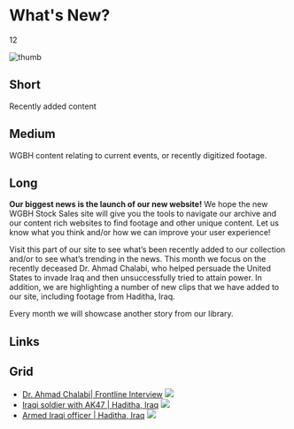 # What's New?

12

![thumb](https://s3.amazonaws.com/wgbhstocksales.org/content/collections/in_the_news/News+of+the+World_348x196.png)


## Short

Recently added content

## Medium

WGBH content relating to current events, or recently digitized footage.  

## Long

**Our biggest news is the launch of our new website!**
We hope the new WGBH Stock Sales site will give you the tools to navigate our archive and our 
content rich websites to find footage and other unique content.  Let us know what you think
and/or how we can improve your user experience!

Visit this part of our site to see what’s been recently added to our collection
and/or to see what’s trending in the news.  This month we focus on the 
recently deceased Dr. Ahmad Chalabi, who helped persuade the United States to invade Iraq and then 
unsuccessfully tried to attain power.  In addition, we are highlighting a number of new clips that we
have added to our site, including footage from Haditha, Iraq.




Every month we will showcase another story from our library.  

## Links

## Grid

- [Dr. Ahmad Chalabi| Frontline Interview](/TODO) ![](https://s3.amazonaws.com/wgbhstocksales.org/content/collections/in_the_news/Chalabi_348x196.png)
- [Iraqi soldier with AK47 | Haditha, Iraq](https://demo.wgbhstocksales.org/catalog/GET89760292) ![](https://s3.amazonaws.com/wgbhstocksales.org/content/collections/in_the_news/Iraq+gun_348x196.png)
- [Armed Iraqi officer | Haditha, Iraq](https://demo.wgbhstocksales.org/catalog/GET89760287) ![](https://s3.amazonaws.com/wgbhstocksales.org/content/collections/in_the_news/Soldier+in+side+mirror+2_348x196.png)
